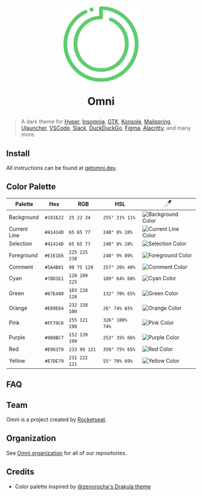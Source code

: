 <h1 align="center">

  <img src=".github/icon.png" alt="Omni">
  <br />

Omni

</h1>

> A dark theme for [Hyper](https://hyper.is), [Insomnia](https://insomnia.rest),
> [GTK](https://www.gtk.org), [Konsole](https://konsole.kde.org),
> [Mailspring](https://getmailspring.com), [Ulauncher](https://ulauncher.io),
> [VSCode](https://code.visualstudio.com), [Slack](https://slack.com),
> [DuckDuckGo](https://duckduckgo.com), [Figma](https://www.figma.com),
> [Alacritty](https://github.com/alacritty/alacritty), and many more.

## Install

All instructions can be found at [getomni.dev](https://getomni.dev).

## Color Palette

| Palette      | Hex       | RGB           | HSL             | ![Color Picker Boxes](.github/eyedropper.png)                       |
| ------------ | --------- | ------------- | --------------- | ------------------------------------------------------------------- |
| Background   | `#191622` | `25 22 34`    | `255° 21% 11%`  | ![Background Color](https://placehold.it/32/191622/000000?text=+)   |
| Current Line | `#41414D` | `65 65 77`    | `240° 8% 28%`   | ![Current Line Color](https://placehold.it/32/41414D/000000?text=+) |
| Selection    | `#41414D` | `65 65 77`    | `240° 8% 28%`   | ![Selection Color](https://placehold.it/32/41414D/000000?text=+)    |
| Foreground   | `#E1E1E6` | `225 225 230` | `240° 9% 89%`   | ![Foreground Color](https://placehold.it/32/E1E1E6/000000?text=+)   |
| Comment      | `#5A4B81` | `90 75 129`   | `257° 26% 40%`  | ![Comment Color](https://placehold.it/32/5A4B81/000000?text=+)      |
| Cyan         | `#78D1E1` | `120 209 225` | `189° 64% 68%`  | ![Cyan Color](https://placehold.it/32/78D1E1/000000?text=+)         |
| Green        | `#67E480` | `103 228 128` | `132° 70% 65%`  | ![Green Color](https://placehold.it/32/67E480/000000?text=+)        |
| Orange       | `#E89E64` | `232 158 100` | `26° 74% 65%`   | ![Orange Color](https://placehold.it/32/E89E64/000000?text=+)       |
| Pink         | `#FF79C6` | `255 121 198` | `326° 100% 74%` | ![Pink Color](https://placehold.it/32/FF79C6/000000?text=+)         |
| Purple       | `#988BC7` | `152 139 199` | `253° 35% 66%`  | ![Purple Color](https://placehold.it/32/988BC7/000000?text=+)       |
| Red          | `#E96379` | `233 99 121`  | `350° 75% 65%`  | ![Red Color](https://placehold.it/32/E96379/000000?text=+)          |
| Yellow       | `#E7DE79` | `231 222 121` | `55° 70% 69%`   | ![Yellow Color](https://placehold.it/32/E7DE79/000000?text=+)       |

## FAQ

## Team

Omni is a project created by [Rocketseat](https://rocketseat.com.br/).

## Organization

See [Omni organization](https://github.com/getomni) for all of our repositories.

## Credits

- Color palette inspired by [@zenorocha's Drakula theme](https://draculatheme.com/)
